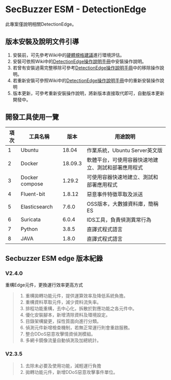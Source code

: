# SecBuzzer ESM - DetectionEdge 

此專案僅說明相關DetectionEdge。
## 版本安裝及說明文件引導

1. 安裝前，可先參考Ｗiki中的[硬體規格建議]()進行環境評估。
2. 安裝可依照Wiki中的[DetectionEdge操作說明手冊]()中安裝操作說明。
3. 若曾有安裝過需完整移除可參考[DetectionEdge操作說明手冊]()中的移除操作說明。
4. 若重新安裝可參照Wiki中的[DetectionEdge操作說明手冊]()中的重新安裝操作說明
5. 版本更新，可參考重新安裝操作說明，將新版本直接取代即可，自動版本更新開發中。


## 開發工具使用一覽

|項次|工具名稱           |  版本       | 用途說明 |
|---|------------------|------------|---------|
| 1 |Ubuntu            | 18.04      | 作業系統，Ubuntu Server英文版 |
| 2 |Docker            | 18.09.3    | 軟體平台，可使用容器快速地建立、測試和部署應用程式 |
| 3 |Docker compose    | 1.29.2     | 可使用容器快速地建立、測試和部署應用程式 |
| 4 |Fluent-bit        | 1.8.12     | 惡意事件特徵萃取及派送 |
| 5 |Elasticsearch     | 7.6.0      | OSS版本，大數據資料庫，簡稱ES |
| 6 |Suricata          | 6.0.4      | IDS工具，負責偵測異常行為 |
| 7 |Python            | 3.8.5      | 直譯式程式語言 |
| 8 |JAVA              | 1.8.0      | 直譯式程式語言 |

## Secbuzzer ESM edge 版本紀錄

### V2.4.0
重構Edge元件，更換運行效率更高方式
> 1. 重構拋轉功能元件，提供運算效率及降低系統負擔。
> 2. 重構資料萃取元件，減少資料流失率。
> 3. 排程功能重構，去中心化，拆散於對應功能之各元件中。
> 4. 優化安裝腳本，新增清除資料及環境設定。
> 5. 目錄架構變更，採性質面向進行分類。
> 6. 偵測元件新增檢查機制，若無正常運行則會重啟服務。
> 7. 整合DDoS惡意攻擊情資偵測模組。
> 8. 多網卡鏡像流量自動偵測及加總統計。

### V2.3.5 
> 1. 去除未必要及使用功能，減輕運行負擔
> 2. 拋轉功能元件，新增DDoS惡意攻擊事件單位。
